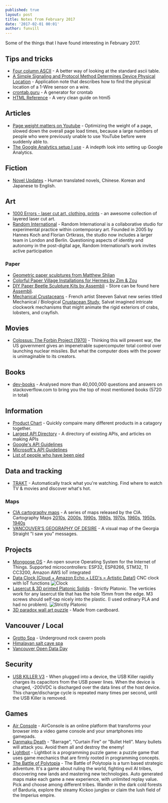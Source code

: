```yaml
---
published: true
layout: post
title: Notes from February 2017
date: '2017-02-01 00:01'
author: funvill
---
```


Some of the things that I have found interesting in February 2017.

## Tips and tricks 

- [Four column ASCII](https://garbagecollected.org/2017/01/31/four-column-ascii/) - A better way of looking at the standard ascii table. 
- [A Simple Signaling and Protocol Method Determines Device Physical Location](https://www.maximintegrated.com/en/app-notes/index.mvp/id/4037) - Application note that describes how to find the physical location of a 1-Wire sensor on a wire. 
- [crontab.guru](https://crontab.guru/#0_18_*_*_2) - A generator for crontab
- [HTML Reference](http://htmlreference.io/) - A very clean guide on html5 

## Articles

- [Page weight matters on Youtube](http://blog.chriszacharias.com/page-weight-matters) - Optimizing the weight of a page, slowed down the overall page load times, because a large numbers of people who were previously unable to use YouTube before were suddenly able to.
- [The Google Analytics setup I use](https://philipwalton.com/articles/the-google-analytics-setup-i-use-on-every-site-i-build/) - A indepth look into setting up Google Analytics.

## Fiction 

- [Novel Updates](http://www.novelupdates.com/) - Human translated novels, Chinese. Korean and Japanese to English. 

## Art 

- [1000 Errors - laser cut art, clothing, prints](https://www.facebook.com/1000ErrorsLaserCutArt/) - an awesome collection of layered laser cut art. 
- [Random International](https://random-international.com/work/) - Random International is a collaborative studio for experimental practice within contemporary art. Founded in 2005 by Hannes Koch and Florian Ortkrass, the studio now includes a larger team in London and Berlin. Questioning aspects of identity and autonomy in the post-digital age, Random International’s work invites active participation

### Paper

- [Geometric paper sculptures from Matthew Shlian](http://www.thisiscolossal.com/2017/01/new-geometric-paper-sculptures-from-matthew-shlian/?src=footer)
- [Colorful Paper Village Installations for Hermes by Zim & Zou](http://www.thisiscolossal.com/2017/01/colorful-paper-village-installations-for-hermes-by-zim-zou/) 
- [DIY Paper Beetle Sculpture Kits by Assembli](http://www.thisiscolossal.com/2016/12/diy-paper-beetle-sculpture-kits-by-assembli/) - Store can be found here [Assembli](http://assembli.nl/). 
- [Mechanical Crustaceans](http://www.thisiscolossal.com/2017/02/mechanical-crustaceans-with-clockwork-insides-illustrated-by-steeven-salvat/) - French artist Steeven Salvat new series titled Mechanical / Biological [Crustacean Study](https://www.behance.net/gallery/43068233/Mechanical-Biological-Crustacean-Study), Salvat imagined intricate clockwork mechanisms that might animate the rigid exteriors of crabs, lobsters, and crayfish. 

## Movies 

- [Colossus: The Forbin Project (1970)](http://www.imdb.com/title/tt0064177/) - Thinking this will prevent war, the US government gives an impenetrable supercomputer total control over launching nuclear missiles. But what the computer does with the power is unimaginable to its creators.

## Books 

- [dev-books](http://www.dev-books.com/) - Analysed more than 40,000,000 questions and answers on stackoverflow.com to bring you the top of most mentioned books (5720 in total)

## Information 

- [Product Chart](https://www.productchart.com/) - Quickly compaire many different products in a catagory together. 
- [Largest API Directory](https://www.programmableweb.com/category/all/apis) - A directory of existing APIs, and articles on making APIs 
- [Google's API Guidelines](https://cloud.google.com/apis/design/)
- [Microsoft's API Guidelines](https://github.com/Microsoft/api-guidelines/blob/master/Guidelines.md)
- [List of people who have been pied](https://en.wikipedia.org/wiki/List_of_people_who_have_been_pied)

## Data and tracking 

- [TRAKT](https://trakt.tv) - Automatically track what you're watching. Find where to watch TV & movies and discover what's hot.

### Maps 

- [CIA cartography maps](http://www.smithsonianmag.com/smart-news/cia-celebrating-its-cartography-divisions-75th-anniversary-declassified-maps-180961419/) - A series of maps released by the CIA. Cartography Maps [2010s](https://www.flickr.com/photos/ciagov/sets/72157674854391962), [2000s](https://www.flickr.com/photos/ciagov/sets/72157672693466384), [1990s](https://www.flickr.com/photos/ciagov/sets/72157676264337436), [1980s](https://www.flickr.com/photos/ciagov/sets/72157674886243461), [1970s](https://www.flickr.com/photos/ciagov/sets/72157676360398255), [1960s](https://www.flickr.com/photos/ciagov/sets/72157674853424672), [1950s](https://www.flickr.com/photos/ciagov/sets/72157674885572481), [1940s](https://www.flickr.com/photos/ciagov/sets/72157676359562335)
- [VANCOUVER'S GEOGRAPHY OF DESIRE](https://www.lgeo.co/blog/2017/2/16/vancouvers-geography-of-desire) - A visual map of the Georgia Straight "I saw you" messages. 


## Projects 

- [Mongoose OS](https://mongoose-os.com/) - An open source Operating System for the Internet of Things. Supported microcontrollers: ESP32, ESP8266, STM32, TI CC3200, Amazon AWS IoT integrated
- [Data Clock (Cloud + Amazon Echo + LED's = Artistic Data!)](https://www.instructables.com/id/Data-Clock-Cloud-Amazon-Echo-LEDs-Artistic-Data/) CNC clock with IoT functions ![Clock](http://blog.abluestar.com/public/uploads/clock.jpg "Clock") 
- [Lasercut & 3D printed Platonic Solids](https://www.thingiverse.com/thing:1862570) - Strictly Platonic. The verticies work for any lasercut tile that has the hole 15mm from the edge. M3 screws should self-tap nicely into the plastic. (I used ordinary PLA and had no problem). ![Strictly Platonic](http://blog.abluestar.com/public/uploads/StrictlyPlatonic.jpg "Strictly Platonic") 
- [3D paradox wall art puzzle](https://imgur.com/gallery/W3KRB) - Made from cardboard. 

## Vancouver / Local 

- [Grotto Spa](http://grottospa.com/) - Underground rock cavern pools 
- [Himalayan salt cave spa](https://www.saltwonder.ca/)
- [Vancouver Open Data Day](https://www.opendatabc.ca/pages/2017-vodday-vancouver-open-data-day) 

## Security 

- [USB KILLER V3](https://www.usbkill.com/usb-killer/13-usb-killer-v3.html#/2-edition-anonymous_editio) - When plugged into a device, the USB Killer rapidly charges its capacitors from the USB power lines. When the device is charged, -200VDC is discharged over the data lines of the host device. This charge/discharge cycle is repeated many times per second, until the USB Killer is removed.


## Games 

- [Air Console](https://www.airconsole.com/) - AirConsole is an online platform that transforms your browser into a video game console and your smartphones into gamepads.
- [Danmaku Death](https://play.google.com/store/apps/details?id=jakiganicsystems.danmakudeath&hl=en&rdid=jakiganicsystems.danmakudeath) - "Barrage", "Curtain Fire" or "Bullet Hell". Many bullets will attack you. Avoid them all and destroy the enemy!
- [Lightbot](https://play.google.com/store/apps/details?id=com.lightbot.lightbot&hl=en) - Lightbot is a programming puzzle game: a puzzle game that uses game mechanics that are firmly rooted in programming concepts. 
- [The Battle of Polytopia](https://play.google.com/store/apps/details?id=air.com.midjiwan.polytopia&hl=en) - The Battle of Polytopia is a turn based strategic adventure. It's a game about ruling the world, fighting evil AI tribes, discovering new lands and mastering new technologies. Auto generated maps make each game a new experience, with unlimited replay value. Pick and choose among different tribes. Wander in the dark cold forests of Barduria, explore the steamy Kickoo jungles or claim the lush field of the Imperius empire.


